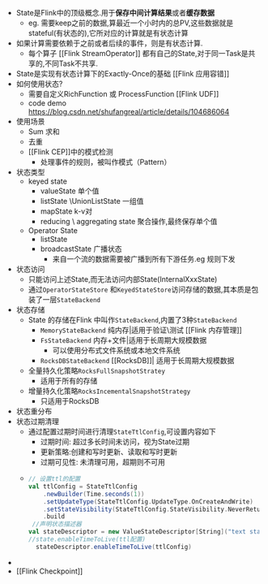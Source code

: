 - State是Flink中的顶级概念.用于**保存中间计算结果**或者**缓存数据**
	- eg. 需要keep之前的数据,算最近一个小时内的总PV,这些数据就是stateful(有状态的),它所对应的计算就是有状态计算
- 如果计算需要依赖于之前或者后续的事件，则是有状态计算.
	- 每个算子 [[Flink StreamOperator]] 都有自己的State,对于同一Task是共享的,不同Task不共享.
- State是实现有状态计算下的Exactly-Once的基础 [[Flink 应用容错]]
- 如何使用状态?
	- 需要自定义RichFunction 或 ProcessFunction [[Flink UDF]]
	- code demo https://blog.csdn.net/shufangreal/article/details/104686064
- 使用场景
	- Sum 求和
	- 去重
	- [[Flink CEP]]中的模式检测
		- 处理事件的规则，被叫作模式（Pattern）
- 状态类型
	- keyed state
		- valueState 单个值
		- listState \UnionListState 一组值
		- mapState k-v对
		- reducing \ aggregating state 聚合操作,最终保存单个值
	- Operator State
		- listState
		- broadcastState 广播状态
			- 来自一个流的数据需要被广播到所有下游任务.eg 规则下发
- 状态访问
	- 只能访问上述State,而无法访问内部State(InternalXxxState)
	- 通过`OperatorStateStore` 和`KeyedStateStore`访问存储的数据,其本质是包装了一层`StateBackend`
- 状态存储
	- State 的存储在Flink 中叫作`StateBackend`,内置了3种`StateBackend`
		- `MemoryStateBackend` 纯内存|适用于验证\测试 [[Flink 内存管理]]
		- `FsStateBackend` 内存+文件|适用于长周期大规模数据
			- 可以使用分布式文件系统或本地文件系统
		- `RocksDBStateBackend`  [[RocksDB]]| 适用于长周期大规模数据
	- 全量持久化策略`RocksFullSnapshotStratey`
		- 适用于所有的存储
	- 增量持久化策略`RocksIncementalSnapshotStrategy`
		- 只适用于RocksDB
- 状态重分布
- 状态过期清理
	- 通过配置过期时间进行清理`StateTtlConfig`,可设置内容如下
		- 过期时间: 超过多长时间未访问，视为State过期
		- 更新策略:创建和写时更新、读取和写时更新
		- 过期可见性: 未清理可用，超期则不可用
	- ```scala
	  // 设置ttl的配置
	  val ttlConfig = StateTtlConfig
	      .newBuilder(Time.seconds(1))
	      .setUpdateType(StateTtlConfig.UpdateType.OnCreateAndWrite)
	      .setStateVisibility(StateTtlConfig.StateVisibility.NeverReturnExpired)
	      .build
	   //声明状态描述器   
	  val stateDescriptor = new ValueStateDescriptor[String]("text state", classOf[String])
	  //state.enableTimeToLive(ttl配置)
	    stateDescriptor.enableTimeToLive(ttlConfig)
	  ```
-
- [[Flink Checkpoint]]